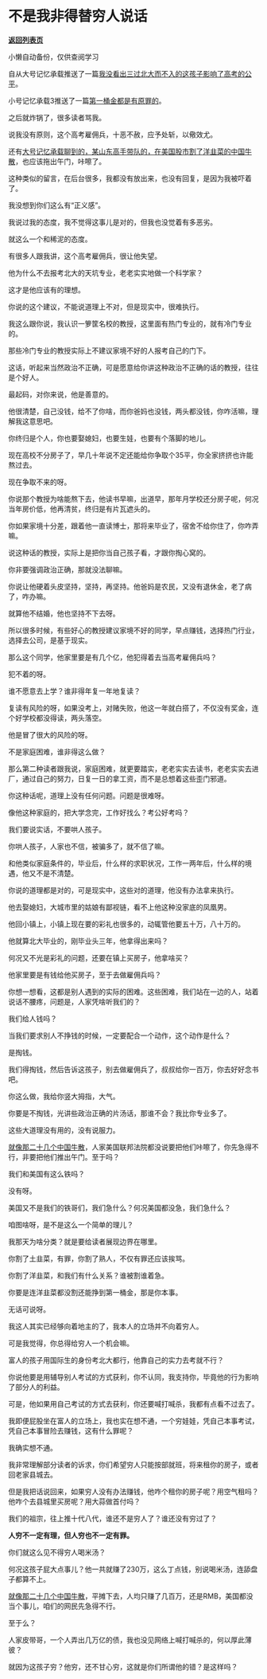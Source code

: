 # 不是我非得替穷人说话

[**返回列表页**](/gzh/记忆承载3)

小懒自动备份，仅供查阅学习

自从大号记忆承载推送了一篇[我没看出三过北大而不入的这孩子影响了高考的公平](http://mp.weixin.qq.com/s?__biz=MzU0MjYwNDU2Mw==&mid=2247506873&idx=1&sn=93cd416ec7756d3e596916b167cff4d3&chksm=fb1ab7c5cc6d3ed3edcc1da778fde612bc97fdb213c608212c1ebb67417b305a1b3b73e9ac1f&scene=21#wechat_redirect)。  

  

小号记忆承载3推送了一篇[第一桶金都是有原罪的](http://mp.weixin.qq.com/s?__biz=MzU3NDc5Nzc0NQ==&mid=2247518738&idx=1&sn=ef9a205a6122732918d34e8f59e946bf&chksm=fd2e28ccca59a1da76c6e2b531bc2f6d6024eacd11912a5ee27cb1bdda82c7f1383c5174d757&scene=21#wechat_redirect)。

  

之后就炸锅了，很多读者骂我。  

  

说我没有原则，这个高考雇佣兵，十恶不赦，应予处斩，以儆效尤。

  

还有[大号记忆承载聊到的，某山东高手带队的，在美国股市割了洋韭菜的中国牛散](http://mp.weixin.qq.com/s?__biz=MzU0MjYwNDU2Mw==&mid=2247506879&idx=1&sn=2a602cf6b0a62299d0f31f4245bf6d4a&chksm=fb1ab7c3cc6d3ed5745e86df1949f62052665f96a8e3925d3b1cbc08a894c42e7e1a4b7cad49&scene=21#wechat_redirect)，也应该拖出午门，咔嚓了。  

  

这种类似的留言，在后台很多，我都没有放出来，也没有回复，是因为我被吓着了。  

  

我没想到你们这么有“正义感”。  

  

我说过我的态度，我不觉得这事儿是对的，但我也没觉着有多恶劣。  

  

就这么一个和稀泥的态度。  

  

有很多人跟我讲，这个高考雇佣兵，很让他失望。  

  

他为什么不去报考北大的天坑专业，老老实实地做一个科学家？

  

这才是他应该有的理想。  

  

你说的这个建议，不能说道理上不对，但是现实中，很难执行。  

  

我这么跟你说，我认识一箩筐名校的教授，这里面有热门专业的，就有冷门专业的。

  

那些冷门专业的教授实际上不建议家境不好的人报考自己的门下。

  

这话，听起来当然政治不正确，可是愿意给你讲这种政治不正确的话的教授，往往是个好人。

  

最起码，对你来说，他是善意的。

  

他很清楚，自己没钱，给不了你啥，而你爸妈也没钱，两头都没钱，你咋活嘛，理解我这意思吧。  

  

你终归是个人，你也要娶媳妇，也要生娃，也要有个落脚的地儿。

  

现在高校不分房子了，早几十年说不定还能给你争取个35平，你全家挤挤也许能熬过去。

  

现在争取不来的呀。  

  

你说那个教授为啥能熬下去，他读书早嘛，出道早，那年月学校还分房子呢，何况当年房价低，他再清贫，终归是有片瓦遮头的。

  

你如果家境十分差，跟着他一直读博士，那将来毕业了，宿舍不给你住了，你咋弄嘛。  

  

说这种话的教授，实际上是把你当自己孩子看，才跟你掏心窝的。

  

你非要强调政治正确，那就没法聊嘛。  

  

你说让他硬着头皮坚持，坚持，再坚持。他爸妈是农民，又没有退休金，老了病了，咋办嘛。  

  

就算他不结婚，他也坚持不下去呀。

  

所以很多时候，有些好心的教授建议家境不好的同学，早点赚钱，选择热门行业，选择去公司，是基于现实。  

  

那么这个同学，他家里要是有几个亿，他犯得着去当高考雇佣兵吗？  

  

犯不着的呀。

  

谁不愿意去上学？谁非得年复一年地复读？  

  

复读有风险的呀，如果没考上，对赌失败，他这一年就白搭了，不仅没有奖金，连个好学校都没得读，两头落空。

  

他是冒了很大的风险的呀。  

  

不是家庭困难，谁非得这么做？

  

那么第二种读者跟我说，家庭困难，就更要踏实，老老实实去读书，老老实实去进厂，通过自己的努力，日复一日的拿工资，而不是总想着这些歪门邪道。  

  

你这种话呢，道理上没有任何问题。问题是很难呀。

  

像他这种家庭的，把大学念完，工作好找么？考公好考吗？

  

我们要说实话，不要哄人孩子。

  

你哄人孩子，人家也不信，被骗多了，就不信了嘛。

  

和他类似家庭条件的，毕业后，什么样的求职状况，工作一两年后，什么样的境遇，他又不是不清楚。  

  

你说的道理都是对的，可是现实中，这些对的道理，他没有办法拿来执行。  

  

他去娶媳妇，大城市里的姑娘有鄙视链，看不上他这种没家底的凤凰男。

  

他回小镇上，小镇上现在要的彩礼也很多的，动辄管他要五十万，八十万的。

  

他就算北大毕业的，刚毕业头三年，他拿得出来吗？

  

何况又不光是彩礼的问题，还要在镇上买房子，他拿啥买？  

  

他家里要是有钱给他买房子，至于去做雇佣兵吗？

  

你想一想看，这都是别人遇到的实际的困难。这些困难，我们站在一边的人，站着说话不腰疼，问题是，人家凭啥听我们的？  

  

我们给人钱吗？

  

当我们要求别人不挣钱的时候，一定要配合一个动作，这个动作是什么？  

  

是掏钱。

  

我们得掏钱，然后告诉这孩子，别去做雇佣兵了，叔叔给你一百万，你去好好念书吧。

  

你这么做，我给你竖大拇指，大气。  

  

你要是不掏钱，光讲些政治正确的片汤话，那谁不会？我比你专业多了。

  

这些大道理没有用的，没有说服力。  

  

[就像那二十几个中国牛散](http://mp.weixin.qq.com/s?__biz=MzU0MjYwNDU2Mw==&mid=2247506879&idx=1&sn=2a602cf6b0a62299d0f31f4245bf6d4a&chksm=fb1ab7c3cc6d3ed5745e86df1949f62052665f96a8e3925d3b1cbc08a894c42e7e1a4b7cad49&scene=21#wechat_redirect)，人家美国联邦法院都没说要把他们咔嚓了，你先急得不行，非要把他们推出午门。至于吗？  

  

我们和美国有这么铁吗？

  

没有呀。

  

美国又不是我们的铁哥们，我们急什么？何况美国都没急，我们急什么？  

  

咱图啥呀，是不是这么一个简单的理儿？

  

我那天为啥分类？就是要给读者展现边界在哪里。  

  

你割了土韭菜，有罪，你割了熟人，不仅有罪还应该挨骂。

  

你割了洋韭菜，和我们有什么关系？谁被割谁着急。

  

你要是连洋韭菜都没割还能挣到第一桶金，那是你本事。  

  

无话可说呀。  

  

我这人其实已经够向着地主的了，我本人的立场并不向着穷人。  

  

可是我觉得，你总得给穷人一个机会嘛。

  

富人的孩子用国际生的身份考北大都行，他靠自己的实力去考就不行？

  

你说他要是用辅导别人考试的方式获利，你不认同，我支持你，毕竟他的行为影响了部分人的利益。  

  

可是，他如果用自己考试的方式去获利，你还要喊打喊杀，我都有点看不过去了。  

  

我即便屁股坐在富人的立场上，我也实在想不通，一个穷娃娃，凭自己本事考试，凭自己本事冒险去赚钱，这有什么罪呢？  

  

我确实想不通。  

  

我非常理解部分读者的诉求，你们希望穷人只能按部就班，将来租你的房子，或者回老家县城去。  

  

但是我把话说回来，如果穷人没有办法赚钱，他咋个租你的房子呢？用空气租吗？他咋个去县城里买房呢？用大蒜做首付吗？

  

我们的祖宗，往上推十代八代，谁还不是穷人了？谁还没有穷过了？  

  

 **人穷不一定有理，但人穷也不一定有罪。**

  

你们就这么见不得穷人喝米汤？  

  

何况这孩子屁大点事儿？他一共就赚了230万，这么丁点钱，别说喝米汤，连舔盘子都算不上。

  

[就像那二十几个中国牛散](http://mp.weixin.qq.com/s?__biz=MzU0MjYwNDU2Mw==&mid=2247506879&idx=1&sn=2a602cf6b0a62299d0f31f4245bf6d4a&chksm=fb1ab7c3cc6d3ed5745e86df1949f62052665f96a8e3925d3b1cbc08a894c42e7e1a4b7cad49&scene=21#wechat_redirect)，平摊下去，人均只赚了几百万，还是RMB，美国都没当个事儿，咱们的网民先急得不行。  

  

至于么？  

  

人家皮带哥，一个人弄出几万亿的债，我也没见网络上喊打喊杀的，何以厚此薄彼？  

  

就因为这孩子穷？他穷，还不甘心穷，这就是你们所谓他的错？是这样吗？

